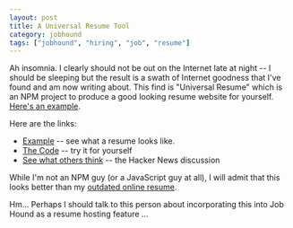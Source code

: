 ```yaml
---
layout: post
title: A Universal Resume Tool
category: jobhound
tags: ["jobhound", "hiring", "job", "resume"]
---
```

Ah insomnia.  I clearly should not be out on the Internet late at night -- I should be sleeping but the result is a swath of Internet goodness that I've found and am now writing about.  This find is "Universal Resume" which is an NPM project to produce a good looking resume website for yourself.  [Here's an example](https://universal-resume.netlify.com/).

Here are the links:

* [Example](https://universal-resume.netlify.com/) -- see what a resume looks like.
* [The Code](https://github.com/WebPraktikos/universal-resume) -- try it for yourself
* [See what others think](https://news.ycombinator.com/item?id=20923823) -- the Hacker News discussion

While I'm not an NPM guy (or a JavaScript guy at all), I will admit that this looks better than my [outdated online resume](https://fuzzyblog.io/blog/resume.html).

Hm... Perhaps I should talk to this person about incorporating this into Job Hound as a resume hosting feature ...